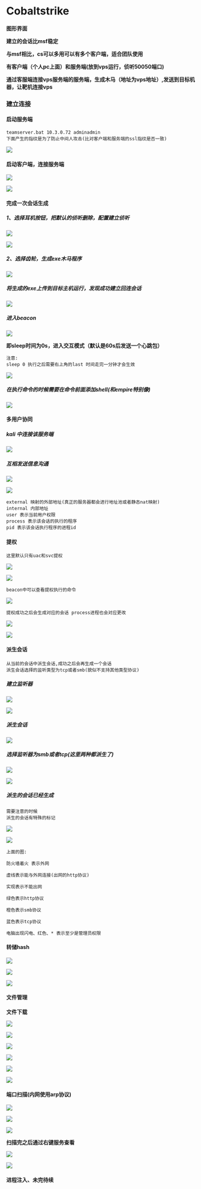 # Cobaltstrike

**图形界面** 

**建立的会话比msf稳定**

**与msf相比，cs可以多用可以有多个客户端，适合团队使用**

**有客户端（个人pc上面）和服务端(放到vps运行，侦听50050端口)**

**通过客服端连接vps服务端的服务端，生成木马（地址为vps地址）,发送到目标机器，让靶机连接vps**

### 建立连接

#### 启动服务端

```
teamserver.bat 10.3.0.72 adminadmin
下面产生的指纹是为了防止中间人攻击(比对客户端和服务端的ssl指纹是否一致)
```

![](./image/1.png)

#### 启动客户端，连接服务端

![](./image/2.png)

![](./image/3.png)

#### 完成一次会话生成

##### 1、选择耳机按钮，把默认的侦听删除，配置建立侦听

![](./image/4.png)

![](./image/5.png)

##### 2、选择齿轮，生成exe木马程序

![](./image/6.png)

##### 将生成的exe上传到目标主机运行，发现成功建立回连会话

![](./image/7.png)

##### 进入beacon

![](./image/8.png)

**即sleep时间为0s，进入交互模式（默认是60s后发送一个心跳包）**

```
注意:
sleep 0 执行之后需要右上角的last 时间走完一分钟才会生效
```

![](./image/9.png)

##### 在执行命令的时候需要在命令前面添加shell(和empire特别像)

![](./image/10.png)



#### 多用户协同

##### kali 中连接该服务端

![](./image/11.png)

##### 互相发送信息沟通

![](./image/12.png)


![](./image/14.png)

```
external 映射的外部地址(真正的服务器都会进行地址池或者静态nat映射)
internal 内部地址
user 表示当前用户权限
process 表示该会话的执行的程序
pid 表示该会话执行程序的进程id
```


#### 提权

```
这里默认只有uac和svc提权
```



![](./image/15.png)


![](./image/16.png)



```
beacon中可以查看提权执行的命令
```

![](./image/17.png)

```
提权成功之后会生成对应的会话 process进程也会对应更改
```




![](./image/18.png)


![](./image/19.png)



#### 派生会话

```
从当前的会话中派生会话,成功之后会再生成一个会话
派生会话选择的监听类型为tcp或者smb(貌似不支持其他类型协议)
```

##### 建立监听器

![](./image/21.png)

![](./image/22.png)

##### 派生会话

![](./image/20.png)

##### 选择监听器为smb或者tcp(这里两种都派生了)

![](./image/23.png)

![](./image/24.png)

##### 派生的会话已经生成

```
需要注意的时候
派生的会话有特殊的标记
```
![](./image/25.png)

![](./image/26.png)

```
上面的图:

防火墙着火 表示外网

虚线表示能与外网连接(出网的http协议)

实现表示不能出网

绿色表示http协议

橙色表示smb协议

蓝色表示tcp协议

电脑出现闪电、红色、* 表示至少是管理员权限
```

#### 转储hash

![](./image/27.png)

![](./image/28.png)

![](./image/29.png)

#### 文件管理

**文件下载**

![](./image/30.png)

![](./image/31.png)

![](./image/32.png)

![](./image/33.png)

![](./image/35.png)

![](./image/37.png)


#### 端口扫描(内网使用arp协议)
![](./image/38.png)

![](./image/39.png)

![](./image/40.png)

**扫描完之后通过右键服务查看**

![](./image/41.png)

![](./image/42.png)


#### 进程注入、未完待续

